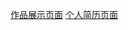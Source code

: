 [作品展示页面](http://js.jirengu.com/meyi/edit?html,output)
[个人简历页面](http://book.jirengu.com/jirengu-inc/jrg-renwu11/homework/%E5%88%98%E5%AE%87%E8%B6%85/index14.html)